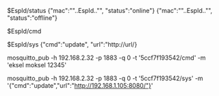 


$EspId/status
{\"mac\":\""..EspId.."\", \"status\":\"online\"}
{\"mac\":\""..EspId.."\", \"status\":\"offline\"}


$EspId/cmd

$EspId/sys
{"cmd":"update", "url":"http://url/}


mosquitto_pub -h 192.168.2.32 -p 1883 -q 0 -t  '5ccf7f193542/cmd' -m 'eksel moksel 12345'

mosquitto_pub -h 192.168.2.32 -p 1883 -q 0 -t  '5ccf7f193542/sys' -m '{"cmd":"update","url":"http://192.168.1.105:8080/"}'
 
 
